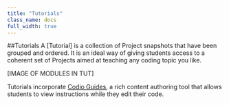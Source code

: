 ```yaml
---
title: "Tutorials"
class_name: docs
full_width: true
---
```


##Tutorials
A [Tutorial] is a collection of Project snapshots that have been grouped and ordered. It is an ideal way of giving students access to a coherent set of Projects aimed at teaching any coding topic you like.

[IMAGE OF MODULES IN TUT]

Tutorials incorporate [Codio Guides](), a rich content authoring tool that allows students to view instructions while they edit their code.